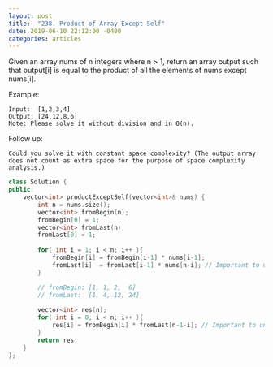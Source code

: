 ```yaml
---
layout: post
title:  "238. Product of Array Except Self"
date: 2019-06-10 22:12:00 -0400
categories: articles
---
```

Given an array nums of n integers where n > 1,  return an array output such that output[i] is equal to the product of all the elements of nums except nums[i].

Example:
```
Input:  [1,2,3,4]
Output: [24,12,8,6]
Note: Please solve it without division and in O(n).
```
Follow up:
```
Could you solve it with constant space complexity? (The output array does not count as extra space for the purpose of space complexity analysis.)
```

```c++
class Solution {
public:
    vector<int> productExceptSelf(vector<int>& nums) {
        int n = nums.size();
        vector<int> fromBegin(n);
        fromBegin[0] = 1;
        vector<int> fromLast(n);
        fromLast[0] = 1;
        
        for( int i = 1; i < n; i++ ){
            fromBegin[i] = fromBegin[i-1] * nums[i-1];
            fromLast[i]  = fromLast[i-1] * nums[n-i]; // Important to understand!!
        }

        // fromBegin: [1, 1, 2,  6]
        // fromLast:  [1, 4, 12, 24]
        
        vector<int> res(n);
        for( int i = 0; i < n; i++ ){
            res[i] = fromBegin[i] * fromLast[n-1-i]; // Important to understand!!
        }
        return res;
    }
};

```